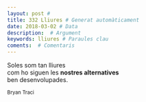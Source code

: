 ```yaml
---
layout: post #
title: 332 Lliures # Generat automàticament
date: 2018-03-02 # Data
description:  # Argument
keywords: lliures # Paraules clau
coments:  # Comentaris
---
```


Soles som tan lliures <br />
com ho siguen les **nostres alternatives** <br />
ben desenvolupades. <br />

<small>Bryan Traci</small>

